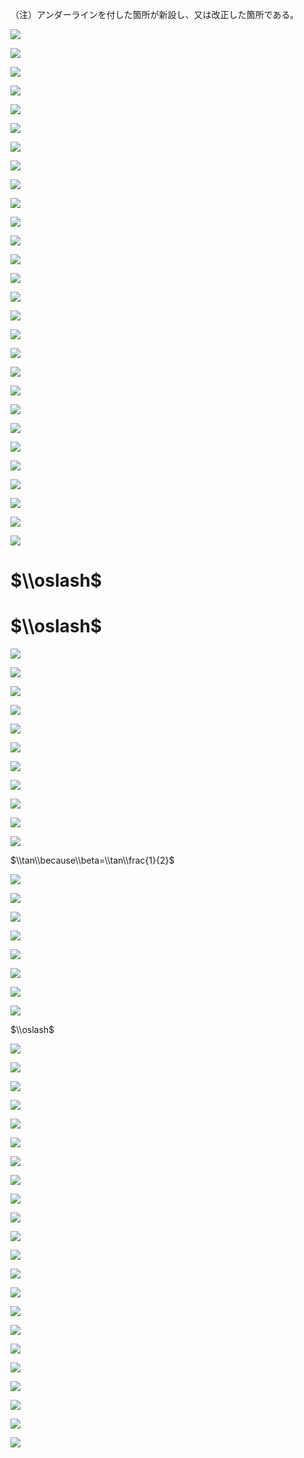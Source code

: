 （注）アンダーラインを付した箇所が新設し、又は改正した箇所である。

![](https://www.nta.go.jp/tmp/91e2e6f6-7fea-4015-be05-2f66d4aaf85f/images/788e7b6736243002e66615b90a3853dcaf9d1b06d7e7694968f9faccd766ce4f.jpg)

![](https://www.nta.go.jp/tmp/91e2e6f6-7fea-4015-be05-2f66d4aaf85f/images/6056bc9df9cbc0608a71a9539d8748f5bbdba015b4a890c652df0d2cbbb6ad53.jpg)

![](https://www.nta.go.jp/tmp/91e2e6f6-7fea-4015-be05-2f66d4aaf85f/images/48696aa9d2bc6387c91edbd4be5acbdf825ee5ea72bc14de43ad4cf5391b3eb9.jpg)

![](https://www.nta.go.jp/tmp/91e2e6f6-7fea-4015-be05-2f66d4aaf85f/images/498b87857d40efab621f0875fd9d2fceb8d2f21f864078cd1c17e782a5d6583d.jpg)

![](https://www.nta.go.jp/tmp/91e2e6f6-7fea-4015-be05-2f66d4aaf85f/images/843199d0420dbc8a1b10a1eeb41daec596d9d4c9503af4e2a9c2db523ea4b3f4.jpg)

![](https://www.nta.go.jp/tmp/91e2e6f6-7fea-4015-be05-2f66d4aaf85f/images/ae4d048d765c041fbfd3b6510afa9ddf8417973ed72cf1e30b18b72faefe51fb.jpg)

![](https://www.nta.go.jp/tmp/91e2e6f6-7fea-4015-be05-2f66d4aaf85f/images/0238e605bf2f5c5d018882833c2c4d31f0317042ed28ba39d2df47cc92d12c52.jpg)

![](https://www.nta.go.jp/tmp/91e2e6f6-7fea-4015-be05-2f66d4aaf85f/images/4470b9466c6da855866c2022ef5bff7a4439d9408aa53ae022679f5373c3218d.jpg)

![](https://www.nta.go.jp/tmp/91e2e6f6-7fea-4015-be05-2f66d4aaf85f/images/7294d77a8a47da632a6d84c14d1d299078f41791f03a77f4a8a67eee6dfb5204.jpg)

![](https://www.nta.go.jp/tmp/91e2e6f6-7fea-4015-be05-2f66d4aaf85f/images/cb0fe230c9668eed19d91132370a1e453b99198bf66d6b7b675f5ddca9b0ab70.jpg)

![](https://www.nta.go.jp/tmp/91e2e6f6-7fea-4015-be05-2f66d4aaf85f/images/063ac3694bf9ce8425528192764a6a67c2eab2cbf4ca6baada1b62034a0e892a.jpg)

![](https://www.nta.go.jp/tmp/91e2e6f6-7fea-4015-be05-2f66d4aaf85f/images/20e13c422154a07bda5d791f990024f9b9b310bb260e17bc9fcac05c99bfd1c9.jpg)

![](https://www.nta.go.jp/tmp/91e2e6f6-7fea-4015-be05-2f66d4aaf85f/images/c0f9db87a7a2f4ba7b3cee305789158868f92de72880116e39d712e85c176ea3.jpg)

![](https://www.nta.go.jp/tmp/91e2e6f6-7fea-4015-be05-2f66d4aaf85f/images/f67958a1bd44fafbad8bbf37dc7e76651b7dc514a0930f82566d9df68472b89a.jpg)

![](https://www.nta.go.jp/tmp/91e2e6f6-7fea-4015-be05-2f66d4aaf85f/images/0fd2c303e10ad8223754491a0eeccb9e207195894eaf1b543ae332f155528e44.jpg)

![](https://www.nta.go.jp/tmp/91e2e6f6-7fea-4015-be05-2f66d4aaf85f/images/7eeb4f0e7f2be87a221df1ab45dad507a00c01d1808e8e195f74da2ad7f8f1f1.jpg)

![](https://www.nta.go.jp/tmp/91e2e6f6-7fea-4015-be05-2f66d4aaf85f/images/fc07932523bc748d598876fe7d5888683a9e1b579b9d3dcb10dece125853d8b2.jpg)

![](https://www.nta.go.jp/tmp/91e2e6f6-7fea-4015-be05-2f66d4aaf85f/images/7bcaa45a940c429986df372dcd09b251b00c80f7faf93e87b00496bf1a928d86.jpg)

![](https://www.nta.go.jp/tmp/91e2e6f6-7fea-4015-be05-2f66d4aaf85f/images/614863f987ec3d9ee8a1ca1bad973f89aac34ce4ce3b2f9e37586aa8fd8d827b.jpg)

![](https://www.nta.go.jp/tmp/91e2e6f6-7fea-4015-be05-2f66d4aaf85f/images/4b470d91217fccef0c5691390ef74f55ec6629a872fb1bfa0457bff86702958a.jpg)

![](https://www.nta.go.jp/tmp/91e2e6f6-7fea-4015-be05-2f66d4aaf85f/images/64ac5b2f5819086dc73c1aee5871b5819361dc978fa21430dd37cc7e7dfc294f.jpg)

![](https://www.nta.go.jp/tmp/91e2e6f6-7fea-4015-be05-2f66d4aaf85f/images/4710e4ebc25d866343f7cb5bc41b05b2c1e5681c110c1096a299326d10ac6235.jpg)

![](https://www.nta.go.jp/tmp/91e2e6f6-7fea-4015-be05-2f66d4aaf85f/images/90dfa3b7446604b54074085dcdf9e9b933f56905a641f61f0d64d3bb89c1d2f3.jpg)

![](https://www.nta.go.jp/tmp/91e2e6f6-7fea-4015-be05-2f66d4aaf85f/images/cdf0d9dca4759a6df29bc5488b558cda3eaf2260b28cc57de3fa75f0464df188.jpg)

![](https://www.nta.go.jp/tmp/91e2e6f6-7fea-4015-be05-2f66d4aaf85f/images/afda707ffe498ebdf19594adf0ba9e4a153cc599fb1c5fe167a818ec35f38a6f.jpg)

![](https://www.nta.go.jp/tmp/91e2e6f6-7fea-4015-be05-2f66d4aaf85f/images/5814305e61e6d675bcbc0070cbe5159da6388db8f1d34786ce396994761ead55.jpg)

![](https://www.nta.go.jp/tmp/91e2e6f6-7fea-4015-be05-2f66d4aaf85f/images/595c17e703b4deef1ff3252682b0abe98eaa602ca8bcd2c90c9accb25ffc7d1e.jpg)

![](https://www.nta.go.jp/tmp/91e2e6f6-7fea-4015-be05-2f66d4aaf85f/images/56f74455578523688a0adef27490adae37e88e4a52b1979d6f6cb1ef701b8f77.jpg)

# $\\oslash$

# $\\oslash$

![](https://www.nta.go.jp/tmp/91e2e6f6-7fea-4015-be05-2f66d4aaf85f/images/41ec39c972335073b5599c4a3e1adfed2965b4451b1315fdf8320de2381d47ef.jpg)

![](https://www.nta.go.jp/tmp/91e2e6f6-7fea-4015-be05-2f66d4aaf85f/images/3a47cf863ec45346f8c761c26794e29149eab58420559e9fa61f856ece733880.jpg)

![](https://www.nta.go.jp/tmp/91e2e6f6-7fea-4015-be05-2f66d4aaf85f/images/81362a3807957e1c8b2078e492cc72506ef0d7af90c2411c5d019ad74897ebc3.jpg)

![](https://www.nta.go.jp/tmp/91e2e6f6-7fea-4015-be05-2f66d4aaf85f/images/ab56a1d51c61b77a53d0738febcdb86d14af8fab9699845c46088fdc01f0111f.jpg)

![](https://www.nta.go.jp/tmp/91e2e6f6-7fea-4015-be05-2f66d4aaf85f/images/6fd8b41a1d9c6871261f6881c19c268fbb1dacb8eb1c12f2028d425a9d5d1f78.jpg)

![](https://www.nta.go.jp/tmp/91e2e6f6-7fea-4015-be05-2f66d4aaf85f/images/5a7b86c33a8abec3d57555bd467f79d6ce37324bf3225d52cad2240972453bcf.jpg)

![](https://www.nta.go.jp/tmp/91e2e6f6-7fea-4015-be05-2f66d4aaf85f/images/39cb4f6fb86e419def9d49e21898e04b3fae029d70f9b84074e0024012ee9737.jpg)

![](https://www.nta.go.jp/tmp/91e2e6f6-7fea-4015-be05-2f66d4aaf85f/images/ea299fc4b15200f5c162d04a7d4b6e78d7b1b933cca6a9a5ec8d9f5a4e9ae10d.jpg)

![](https://www.nta.go.jp/tmp/91e2e6f6-7fea-4015-be05-2f66d4aaf85f/images/919ca848822ec45dcc46d2f9765a89d6d50e2125e65e95c5dfb3c050fbb10682.jpg)

![](https://www.nta.go.jp/tmp/91e2e6f6-7fea-4015-be05-2f66d4aaf85f/images/0ea7f01d9b9d57344b164e713e51760fd9813055fffba7c05e2d832d29ac2208.jpg)

![](https://www.nta.go.jp/tmp/91e2e6f6-7fea-4015-be05-2f66d4aaf85f/images/258ba84ded9ca3f0f3d9f52c63638419d9811359f130790fb5d95e35555accbf.jpg)

$\\tan\\because\\beta=\\tan\\frac{1}{2}$

![](https://www.nta.go.jp/tmp/91e2e6f6-7fea-4015-be05-2f66d4aaf85f/images/f38067975ba0be549b9657ec09ccae198971dd709e829d389d81e410a6a3ba39.jpg)

![](https://www.nta.go.jp/tmp/91e2e6f6-7fea-4015-be05-2f66d4aaf85f/images/d5c029a92daab62ee4b1c1d80261d74d518685da0906265cc9c52feae80a8fb5.jpg)

![](https://www.nta.go.jp/tmp/91e2e6f6-7fea-4015-be05-2f66d4aaf85f/images/f3a7bba47b705ef55aaad024ec83745fe67f8fe4433e63dc0a41ad26c28e7514.jpg)

![](https://www.nta.go.jp/tmp/91e2e6f6-7fea-4015-be05-2f66d4aaf85f/images/7da267d987fdf479b95b38f60b24296eb771fd852cc56a3476c992cc90aefab3.jpg)

![](https://www.nta.go.jp/tmp/91e2e6f6-7fea-4015-be05-2f66d4aaf85f/images/8e54a6dc513e08aed023df80c652fd4a98c1b7f4d04b8ba420857a12e1363f0a.jpg)

![](https://www.nta.go.jp/tmp/91e2e6f6-7fea-4015-be05-2f66d4aaf85f/images/44e7d60e7760f49907d3da0cc0d53270795a7ff3228d9b76b04377de1a2336d6.jpg)

![](https://www.nta.go.jp/tmp/91e2e6f6-7fea-4015-be05-2f66d4aaf85f/images/a11f552f8c153b09f707e462faf2cbbc577365b7c4da9c38131778cf516931af.jpg)

![](https://www.nta.go.jp/tmp/91e2e6f6-7fea-4015-be05-2f66d4aaf85f/images/a28bfc99c62eec0e9d6e667b891fb28908ff8e1926f38d1c3f1d8bb33ec6bc29.jpg)

$\\oslash$

![](https://www.nta.go.jp/tmp/91e2e6f6-7fea-4015-be05-2f66d4aaf85f/images/7372d1e30b8faf9f9aaaca786860ac4473aaaa030359bf32debeffcf77051fa0.jpg)

![](https://www.nta.go.jp/tmp/91e2e6f6-7fea-4015-be05-2f66d4aaf85f/images/192ae7468cc60dd14fe0ea485c7cb905cf46bf09eff8482df75368125b172e2b.jpg)

![](https://www.nta.go.jp/tmp/91e2e6f6-7fea-4015-be05-2f66d4aaf85f/images/05fb9c36b45f7a7a58480f52dc809dfa0a00ec585a8297d0ea9ea662dd58a3cd.jpg)

![](https://www.nta.go.jp/tmp/91e2e6f6-7fea-4015-be05-2f66d4aaf85f/images/fe95d3455a4546a840c6551156dc90e9c0ff50c8ad195aaaff36ea1857b5bc9a.jpg)

![](https://www.nta.go.jp/tmp/91e2e6f6-7fea-4015-be05-2f66d4aaf85f/images/9b411621dd5252fcf9d2fc2412b11eb18ca99344421977da8a0882af0d883e33.jpg)

![](https://www.nta.go.jp/tmp/91e2e6f6-7fea-4015-be05-2f66d4aaf85f/images/7b078233b2b8eaa2300c363072e4baea1454c20d9edfe58f07a0b1b30edf6971.jpg)

![](https://www.nta.go.jp/tmp/91e2e6f6-7fea-4015-be05-2f66d4aaf85f/images/fa1b9941a24558c43ca4b7438f339f2c5e8860e92a7ddd1b8b3f310cc5de283c.jpg)

![](https://www.nta.go.jp/tmp/91e2e6f6-7fea-4015-be05-2f66d4aaf85f/images/e67fcd453b35b8c4e8603023f50203cc7128d5d4178547b8a774d0b41c8287c6.jpg)

![](https://www.nta.go.jp/tmp/91e2e6f6-7fea-4015-be05-2f66d4aaf85f/images/ca4c5fad80702ee11b3179bb865c45a80010c107fb995b9868893e24dd2d8c5a.jpg)

![](https://www.nta.go.jp/tmp/91e2e6f6-7fea-4015-be05-2f66d4aaf85f/images/a67933825c410c88eaa3d1e02f5c1496c41b6fc4d56b619bd3a096cc2b18fb75.jpg)

![](https://www.nta.go.jp/tmp/91e2e6f6-7fea-4015-be05-2f66d4aaf85f/images/e18040270994be9739c734e4e1faae862f86bc64b255dc2e6abef7fd0e20350d.jpg)

![](https://www.nta.go.jp/tmp/91e2e6f6-7fea-4015-be05-2f66d4aaf85f/images/d898fcec114e3fc3ae7d97aacae5cd1acc3489159a3a21744f61da7e7780c27c.jpg)

![](https://www.nta.go.jp/tmp/91e2e6f6-7fea-4015-be05-2f66d4aaf85f/images/3bde74e6b67af322debc6fe66c467d644b8815c06dece3a66510888f28c02b7e.jpg)

![](https://www.nta.go.jp/tmp/91e2e6f6-7fea-4015-be05-2f66d4aaf85f/images/c009e0f0ac17027a0c00b3bc5d7567a89d254b55b24e1a5dc1dcb5311d403cc3.jpg)

![](https://www.nta.go.jp/tmp/91e2e6f6-7fea-4015-be05-2f66d4aaf85f/images/4cba46ecf7ef48b2195ec8b12cd3e04763553a6eea3b809936a526527c581df2.jpg)

![](https://www.nta.go.jp/tmp/91e2e6f6-7fea-4015-be05-2f66d4aaf85f/images/06b91a9c5fc46bebf56df062c32a020231266df75968b0ccb7c702aa18fc196c.jpg)

![](https://www.nta.go.jp/tmp/91e2e6f6-7fea-4015-be05-2f66d4aaf85f/images/6623bf4c6f409e250af0dd2aecaee4473c0973c6b5f58ec0a9c7536b62dcad41.jpg)

![](https://www.nta.go.jp/tmp/91e2e6f6-7fea-4015-be05-2f66d4aaf85f/images/1c74acd681a92e6905ed45685c3db44a0b06c074a5129d57f7d230e2fa67aa0b.jpg)

![](https://www.nta.go.jp/tmp/91e2e6f6-7fea-4015-be05-2f66d4aaf85f/images/d78a6e1d6a83125081edfea183dca3a6cc9717320d186bca82edfbbb053504f6.jpg)

![](https://www.nta.go.jp/tmp/91e2e6f6-7fea-4015-be05-2f66d4aaf85f/images/5c31f2342a7cad28274a423bb8c5c610b67116f2833d2d967dc4a6a16d01e259.jpg)

![](https://www.nta.go.jp/tmp/91e2e6f6-7fea-4015-be05-2f66d4aaf85f/images/f60845ac2faa4af2522cdca843e3e503ec8061f782a7661902b09eebe1200c9f.jpg)

![](https://www.nta.go.jp/tmp/91e2e6f6-7fea-4015-be05-2f66d4aaf85f/images/a51f4f428bcf7d04bf602b3227f742fbf7f9a810678abcf2482650f747656085.jpg)